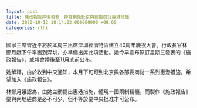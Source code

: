 ```yaml
---
layout: post
title: 施政報告押後發表　特首稱先赴京與部委商討惠港措施
date: 2020-10-12 18:14:03.000000000 +08:00
categories: rthk
---
```


國家主席習近平將於本周三出席深圳經濟特區建立40周年慶祝大會。行政長官林鄭月娥下午率團到深圳，亦準備出席此項活動。她今早宣布原訂星期三發表的《施政報告》，或將會押後至11月底前公布。

她解釋，由於收到中央通知，本月下旬可到北京與各部委商討一系列惠港措施，希望加入《施政報告》。

林鄭月娥認為，由她主動提出惠港措施，體現一國兩制精髓，而製作《施政報告》要與內地磋商是必不可少，但不等於要中央批准才可公布。
